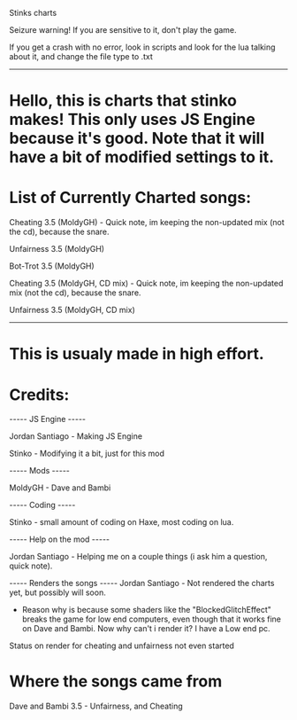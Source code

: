 Stinks charts

Seizure warning! If you are sensitive to it, don't play the game.

If you get a crash with no error, look in scripts and look for the lua talking about it, and change the file type to .txt

---------------------------------------------------

# Hello, this is charts that stinko makes! This only uses JS Engine because it's good. Note that it will have a bit of modified settings to it.

# List of Currently Charted songs:

Cheating 3.5 (MoldyGH) - Quick note, im keeping the non-updated mix (not the cd), because the snare.

Unfairness 3.5 (MoldyGH)

Bot-Trot 3.5 (MoldyGH)

Cheating 3.5 (MoldyGH, CD mix) - Quick note, im keeping the non-updated mix (not the cd), because the snare.

Unfairness 3.5 (MoldyGH, CD mix)

-------------------------------------------------

# This is usualy made in high effort.

# Credits:

----- JS Engine -----

Jordan Santiago - Making JS Engine

Stinko - Modifying it a bit, just for this mod

----- Mods -----

MoldyGH - Dave and Bambi

----- Coding -----

Stinko - small amount of coding on Haxe, most coding on lua.

----- Help on the mod -----

Jordan Santiago - Helping me on a couple things (i ask him a question, quick note). 

----- Renders the songs -----
Jordan Santiago - Not rendered the charts yet, but possibly will soon.
 - Reason why is because some shaders like the "BlockedGlitchEffect" breaks the game for low end computers, even though that it works fine on Dave and Bambi. Now why can't i render it? I have a Low end pc.

Status on render for cheating and unfairness
not even started




# Where the songs came from
Dave and Bambi 3.5 - Unfairness, and Cheating
